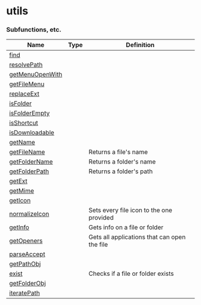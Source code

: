 # utils

### Subfunctions, etc.

<table><thead><tr><th>Name</th><th data-type="select" data-multiple>Type</th><th>Definition</th></tr></thead><tbody><tr><td><a href="properties/find.md">find</a></td><td></td><td></td></tr><tr><td><a href="properties/resolvepath.md">resolvePath</a></td><td></td><td></td></tr><tr><td><a href="properties/getmenuopenwith.md">getMenuOpenWith</a></td><td></td><td></td></tr><tr><td><a href="properties/getfilemenu.md">getFileMenu</a></td><td></td><td></td></tr><tr><td><a href="properties/replaceext.md">replaceExt</a></td><td></td><td></td></tr><tr><td><a href="properties/isfolder.md">isFolder</a></td><td></td><td></td></tr><tr><td><a href="properties/isfolderempty.md">isFolderEmpty</a></td><td></td><td></td></tr><tr><td><a href="properties/isshortcut.md">isShortcut</a></td><td></td><td></td></tr><tr><td><a href="properties/isdownloadable.md">isDownloadable</a></td><td></td><td></td></tr><tr><td><a href="properties/getname.md">getName</a></td><td></td><td></td></tr><tr><td><a href="properties/getfilename.md">getFileName</a></td><td></td><td>Returns a file's name</td></tr><tr><td><a href="properties/getfoldername.md">getFolderName</a></td><td></td><td>Returns a folder's name</td></tr><tr><td><a href="properties/getfolderpath.md">getFolderPath</a></td><td></td><td>Returns a folder's path</td></tr><tr><td><a href="properties/getext.md">getExt</a></td><td></td><td></td></tr><tr><td><a href="properties/getmime.md">getMime</a></td><td></td><td></td></tr><tr><td><a href="properties/geticon.md">getIcon</a></td><td></td><td></td></tr><tr><td><a href="properties/normalizeicon.md">normalizeIcon</a></td><td></td><td>Sets every file icon to the one provided</td></tr><tr><td><a href="properties/getinfo.md">getInfo</a></td><td></td><td>Gets info on a file or folder</td></tr><tr><td><a href="properties/getopeners.md">getOpeners</a></td><td></td><td>Gets all applications that can open the file</td></tr><tr><td><a href="properties/parseaccept.md">parseAccept</a></td><td></td><td></td></tr><tr><td><a href="properties/getpathobj.md">getPathObj</a></td><td></td><td></td></tr><tr><td><a href="properties/exist.md">exist</a></td><td></td><td>Checks if a file or folder exists</td></tr><tr><td><a href="properties/getfolderobj.md">getFolderObj</a></td><td></td><td></td></tr><tr><td><a href="properties/iteratepath.md">iteratePath</a></td><td></td><td></td></tr></tbody></table>
